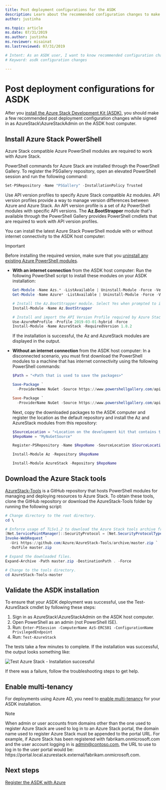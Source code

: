 ```yaml
---
title: Post deployment configurations for the ASDK 
description: Learn about the recommended configuration changes to make after installing the Azure Stack Development Kit (ASDK).
author: justinha

ms.topic: article
ms.date: 07/31/2019
ms.author: justinha
ms.reviewer: misainat
ms.lastreviewed: 07/31/2019

# Intent: As an ASDK user, I want to know recommended configuration changes after I deploy the ASDK.
# Keyword: asdk configuration changes

---
```



# Post deployment configurations for ASDK

After you [install the Azure Stack Development Kit (ASDK)](asdk-install.md), you should make a few recommended post deployment configuration changes while signed in as AzureStack\AzureStackAdmin on the ASDK host computer.

## Install Azure Stack PowerShell

Azure Stack compatible Azure PowerShell modules are required to work with Azure Stack.

PowerShell commands for Azure Stack are installed through the PowerShell Gallery. To register the PSGallery repository, open an elevated PowerShell session and run the following command:

``` Powershell
Set-PSRepository -Name "PSGallery" -InstallationPolicy Trusted
```

Use API version profiles to specify Azure Stack compatible Az modules.  API version profiles provide a way to manage version differences between Azure and Azure Stack. An API version profile is a set of Az PowerShell modules with specific API versions. The **Az.BootStrapper** module that's available through the PowerShell Gallery provides PowerShell cmdlets that are required to work with API version profiles.

You can install the latest Azure Stack PowerShell module with or without internet connectivity to the ASDK host computer:

> [!IMPORTANT]
> Before installing the required version, make sure that you [uninstall any existing Azure PowerShell modules](../operator/azure-stack-powershell-install.md#3-uninstall-existing-versions-of-the-azure-stack-hub-powershell-modules).

- **With an internet connection** from the ASDK host computer: Run the following PowerShell script to install these modules on your ASDK installation:


  ```powershell  
  Get-Module -Name Azs.* -ListAvailable | Uninstall-Module -Force -Verbose
  Get-Module -Name Azure* -ListAvailable | Uninstall-Module -Force -Verbose

  # Install the Az.BootStrapper module. Select Yes when prompted to install NuGet
  Install-Module -Name Az.BootStrapper

  # Install and import the API Version Profile required by Azure Stack into the current PowerShell session.
  Use-AzureRmProfile -Profile 2019-03-01-hybrid -Force
  Install-Module -Name AzureStack -RequiredVersion 1.8.2
  ```

  If the installation is successful, the Az and AzureStack modules are displayed in the output.

- **Without an internet connection** from the ASDK host computer: In a disconnected scenario, you must first download the PowerShell modules to a machine that has internet connectivity using the following PowerShell commands:

  ```powershell
  $Path = "<Path that is used to save the packages>"

  Save-Package `
    -ProviderName NuGet -Source https://www.powershellgallery.com/api/v2 -Name Az -Path $Path -Force -RequiredVersion 2.3.0
  
  Save-Package `
    -ProviderName NuGet -Source https://www.powershellgallery.com/api/v2 -Name AzureStack -Path $Path -Force -RequiredVersion 1.5.0
  ```

  Next, copy the downloaded packages to the ASDK computer and register the location as the default repository and install the Az and AzureStack modules from this repository:

    ```powershell  
    $SourceLocation = "<Location on the development kit that contains the PowerShell packages>"
    $RepoName = "MyNuGetSource"

    Register-PSRepository -Name $RepoName -SourceLocation $SourceLocation -InstallationPolicy Trusted

    Install-Module Az -Repository $RepoName

    Install-Module AzureStack -Repository $RepoName
    ```

## Download the Azure Stack tools

[AzureStack-Tools](https://github.com/Azure/AzureStack-Tools) is a GitHub repository that hosts PowerShell modules for managing and deploying resources to Azure Stack. To obtain these tools, clone the GitHub repository or download the AzureStack-Tools folder by running the following script:

  ```powershell
  # Change directory to the root directory.
  cd \

  # Enforce usage of TLSv1.2 to download the Azure Stack tools archive from GitHub
  [Net.ServicePointManager]::SecurityProtocol = [Net.SecurityProtocolType]::Tls12
  Invoke-WebRequest `
    -Uri https://github.com/Azure/AzureStack-Tools/archive/master.zip `
    -OutFile master.zip

  # Expand the downloaded files.
  Expand-Archive -Path master.zip -DestinationPath . -Force

  # Change to the tools directory.
  cd AzureStack-Tools-master
  ```

## Validate the ASDK installation

To ensure that your ASDK deployment was successful, use the Test-AzureStack cmdlet by following these steps:

1. Sign in as AzureStack\AzureStackAdmin on the ASDK host computer.
2. Open PowerShell as an admin (not PowerShell ISE).
3. Run: `Enter-PSSession -ComputerName AzS-ERCS01 -ConfigurationName PrivilegedEndpoint`
4. Run: `Test-AzureStack`

The tests take a few minutes to complete. If the installation was successful, the output looks something like:

![Test Azure Stack - Installation successful](media/asdk-post-deploy/test-azurestack.png)

If there was a failure, follow the troubleshooting steps to get help.

## Enable multi-tenancy

For deployments using Azure AD, you need to [enable multi-tenancy](../operator/azure-stack-enable-multitenancy.md#enable-multi-tenancy) for your ASDK installation.

> [!NOTE]
> When admin or user accounts from domains other than the one used to register Azure Stack are used to log in to an Azure Stack portal, the domain name used to register Azure Stack must be appended to the portal URL. For example, if Azure Stack has been registered with fabrikam.onmicrosoft.com and the user account logging in is admin@contoso.com, the URL to use to log in to the user portal would be: https\://portal.local.azurestack.external/fabrikam.onmicrosoft.com.

## Next steps

[Register the ASDK with Azure](asdk-register.md)
